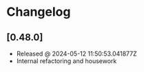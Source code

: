 # Changelog

## [0.48.0]

- Released @ 2024-05-12 11:50:53.041877Z
- Internal refactoring and housework
